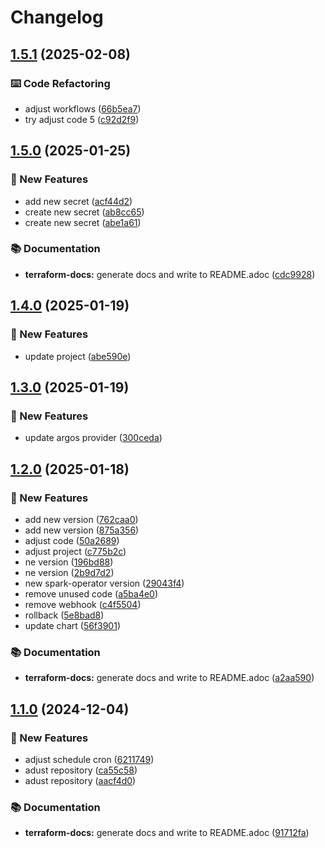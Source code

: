 # Changelog

## [1.5.1](https://github.com/GersonRS/modern-gitops-stack-module-spark/compare/v1.5.0...v1.5.1) (2025-02-08)


### ⌨️ Code Refactoring

* adjust workflows ([66b5ea7](https://github.com/GersonRS/modern-gitops-stack-module-spark/commit/66b5ea7e54840eb3c1ac73688f977b5a182c9c46))
* try adjust code 5 ([c92d2f9](https://github.com/GersonRS/modern-gitops-stack-module-spark/commit/c92d2f9058ae834e98fc35a813b04b2d4578f94b))

## [1.5.0](https://github.com/GersonRS/modern-gitops-stack-module-spark/compare/v1.4.0...v1.5.0) (2025-01-25)


### 🚀 New Features

* add new secret ([acf44d2](https://github.com/GersonRS/modern-gitops-stack-module-spark/commit/acf44d229d5b341a653fa7a62d278ee4799b0838))
* create new secret ([ab8cc65](https://github.com/GersonRS/modern-gitops-stack-module-spark/commit/ab8cc656b001ddf8e241d689cddeb5f3d7b02fcd))
* create new secret ([abe1a61](https://github.com/GersonRS/modern-gitops-stack-module-spark/commit/abe1a61ab01daa6083533add3ec387d87f77eae2))


### 📚 Documentation

* **terraform-docs:** generate docs and write to README.adoc ([cdc9928](https://github.com/GersonRS/modern-gitops-stack-module-spark/commit/cdc9928c6454a90c01826ab2d58b9dd62af5e91c))

## [1.4.0](https://github.com/GersonRS/modern-gitops-stack-module-spark/compare/v1.3.0...v1.4.0) (2025-01-19)


### 🚀 New Features

* update project ([abe590e](https://github.com/GersonRS/modern-gitops-stack-module-spark/commit/abe590e01fcd53c66a9d478020601cb59f046486))

## [1.3.0](https://github.com/GersonRS/modern-gitops-stack-module-spark/compare/v1.2.0...v1.3.0) (2025-01-19)


### 🚀 New Features

* update argos provider ([300ceda](https://github.com/GersonRS/modern-gitops-stack-module-spark/commit/300ceda63da20ddbc22cf55fee50bbc4aed9d65d))

## [1.2.0](https://github.com/GersonRS/modern-gitops-stack-module-spark/compare/v1.1.0...v1.2.0) (2025-01-18)


### 🚀 New Features

* add new version ([762caa0](https://github.com/GersonRS/modern-gitops-stack-module-spark/commit/762caa0ec72282b3b75ca14521a2773d47901521))
* add new version ([875a356](https://github.com/GersonRS/modern-gitops-stack-module-spark/commit/875a3565626f06ba5c62b93302eefeee79531e0b))
* adjust code ([50a2689](https://github.com/GersonRS/modern-gitops-stack-module-spark/commit/50a268946a6f89e975df1e0be993d12ebbc2a6a5))
* adjust project ([c775b2c](https://github.com/GersonRS/modern-gitops-stack-module-spark/commit/c775b2ca63250fb67e2b6e5400b9d66061fe87be))
* ne version ([196bd88](https://github.com/GersonRS/modern-gitops-stack-module-spark/commit/196bd8862c77c3b74685f7a542078fe3e73f4b33))
* ne version ([2b9d7d2](https://github.com/GersonRS/modern-gitops-stack-module-spark/commit/2b9d7d211a8b12ff9174a0c23f000884f7d7d515))
* new spark-operator version ([29043f4](https://github.com/GersonRS/modern-gitops-stack-module-spark/commit/29043f49218005b1b20d0c2701a4cd99c5e42cbd))
* remove unused code ([a5ba4e0](https://github.com/GersonRS/modern-gitops-stack-module-spark/commit/a5ba4e075514b7a53d1da919d63fef13aaf997c9))
* remove webhook ([c4f5504](https://github.com/GersonRS/modern-gitops-stack-module-spark/commit/c4f5504cc948b5b30fe76eec94aa18e863e756c5))
* rollback ([5e8bad8](https://github.com/GersonRS/modern-gitops-stack-module-spark/commit/5e8bad8d472ddb8810bc356f14a56eef011c58a8))
* update chart ([56f3901](https://github.com/GersonRS/modern-gitops-stack-module-spark/commit/56f3901f6e734ef03845bf4409b79d47a2b408c1))


### 📚 Documentation

* **terraform-docs:** generate docs and write to README.adoc ([a2aa590](https://github.com/GersonRS/modern-gitops-stack-module-spark/commit/a2aa590488a55c2c19324cc661006dcbaeaa7be4))

## [1.1.0](https://github.com/GersonRS/modern-gitops-stack-module-spark/compare/v1.0.0...v1.1.0) (2024-12-04)


### 🚀 New Features

* adjust schedule cron ([6211749](https://github.com/GersonRS/modern-gitops-stack-module-spark/commit/6211749b7ead0bc6d5ec8b4d50a232fe73447f8a))
* adust repository ([ca55c58](https://github.com/GersonRS/modern-gitops-stack-module-spark/commit/ca55c586f334597fa649821469e75a6b1e0c9209))
* adust repository ([aacf4d0](https://github.com/GersonRS/modern-gitops-stack-module-spark/commit/aacf4d01da36c3e87c48b161e87d68d086db7fd1))


### 📚 Documentation

* **terraform-docs:** generate docs and write to README.adoc ([91712fa](https://github.com/GersonRS/modern-gitops-stack-module-spark/commit/91712fa8b9dfc3ac65f27060a4175f57e4fc497e))
